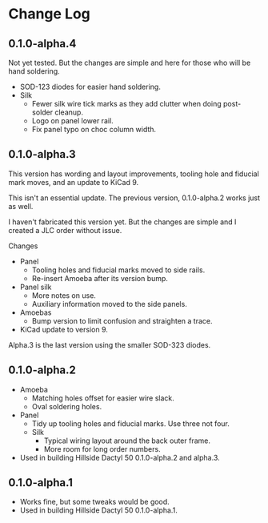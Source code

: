 # Change Log


## 0.1.0-alpha.4

Not yet tested. But the changes are simple and here for those who will be hand
soldering.

-   SOD-123 diodes for easier hand soldering.
-   Silk
    -   Fewer silk wire tick marks as they add clutter when doing
        post-solder cleanup.
    -   Logo on panel lower rail.
    -   Fix panel typo on choc column width.


## 0.1.0-alpha.3

This version has wording and layout improvements, tooling hole and
fiducial mark moves, and an update to KiCad 9.

This isn't an essential update. The previous version, 0.1.0-alpha.2
works just as well.

I haven't fabricated this version yet.
But the changes are simple and I created a JLC order without issue.

Changes

-   Panel
    -   Tooling holes and fiducial marks moved to side rails.
    -   Re-insert Amoeba after its version bump.
-   Panel silk
    -   More notes on use.
    -   Auxiliary information moved to the side panels.
-   Amoebas
    -   Bump version to limit confusion and straighten a trace.
-   KiCad update to version 9.

Alpha.3 is the last version using the smaller SOD-323 diodes.


## 0.1.0-alpha.2

-   Amoeba 
    -   Matching holes offset for easier wire slack.
    -   Oval soldering holes.
-   Panel
    -   Tidy up tooling holes and fiducial marks. Use three not four.
    -   Silk
        -   Typical wiring layout around the back outer frame.
        -   More room for long order numbers.
-   Used in building Hillside Dactyl 50 0.1.0-alpha.2 and alpha.3.


## 0.1.0-alpha.1

-   Works fine, but some tweaks would be good.
-   Used in building Hillside Dactyl 50 0.1.0-alpha.1.
